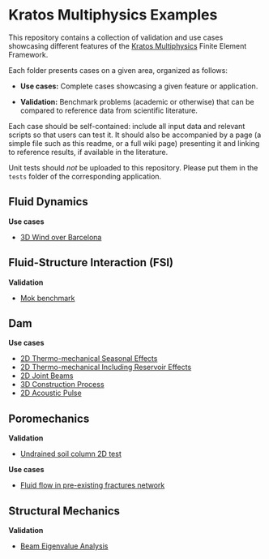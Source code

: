 # Kratos Multiphysics Examples

This repository contains a collection of validation and use cases showcasing different features of the [Kratos Multiphysics](https://github.com/KratosMultiphysics/Kratos) Finite Element Framework.

Each folder presents cases on a given area, organized as follows:

- **Use cases:** Complete cases showcasing a given feature or application.

- **Validation:** Benchmark problems (academic or otherwise) that can be compared to reference data from scientific literature.

Each case should be self-contained: include all input data and relevant scripts so that users can test it. It should also be accompanied by a page (a simple file such as this readme, or a full wiki page) presenting it and linking to reference results, if available in the literature.

Unit tests should *not* be uploaded to this repository. Please put them in the `tests` folder of the corresponding application.

## Fluid Dynamics

**Use cases**

- [3D Wind over Barcelona](fluid_dynamics/use_cases/Barcelona%20Wind/README.md) 

## Fluid-Structure Interaction (FSI)

**Validation**

- [Mok benchmark](fluid_structure_interaction/validation/fsi_mok/README.md) 

## Dam 

**Use cases**

- [2D Thermo-mechanical Seasonal Effects](dam/use_cases/2d_dam_thermo_mechanical/README.md) 
- [2D Thermo-mechanical Including Reservoir Effects](dam/use_cases/2d_dam_thermo_mechanical_with_reservoir/README.md) 
- [2D Joint Beams](dam/use_cases/2d_joint_element/README.md) 
- [3D Construction Process](dam/use_cases/3d_dam_construction/README.md) 
- [2D Acoustic Pulse](dam/use_cases/Acoustic/README.md) 

## Poromechanics

**Validation**

- [Undrained soil column 2D test](poromechanics/validation/undrained_soil_column_2D/README.md) 

**Use cases**

- [Fluid flow in pre-existing fractures network](poromechanics/use_cases/fluid_pumping_2D/README.md)

## Structural Mechanics

**Validation**

- [Beam Eigenvalue Analysis](structural_mechanics/validation/beam_eigenvalue_analysis/README.md)